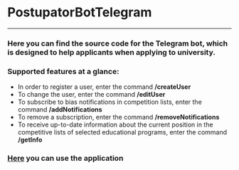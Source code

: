 # PostupatorBotTelegram
____

### Here you can find the source code for the Telegram bot, which is designed to help applicants when applying to university.

### Supported features at a glance:

* In order to register a user, enter the command **/createUser**
* To change the user, enter the command **/editUser**
* To subscribe to bias notifications in competition lists, enter the command **/addNotifications**
* To remove a subscription, enter the command **/removeNotifications**
* To receive up-to-date information about the current position in the competitive lists of selected educational programs, enter the command **/getInfo**

### [Here](t.me/UniPostupatorBot) you can use the application

